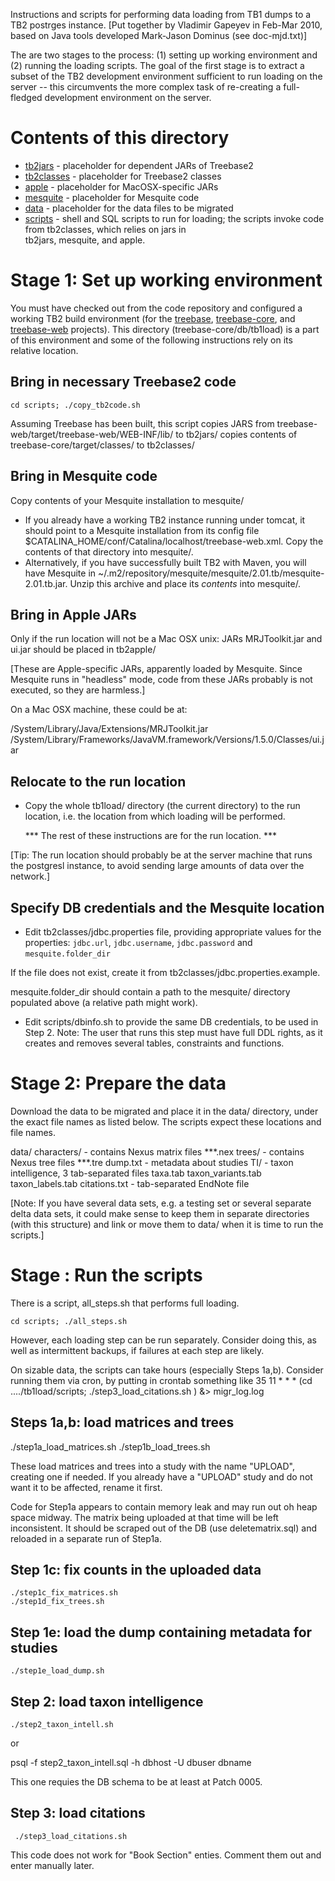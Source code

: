 Instructions and scripts for performing data loading from TB1 dumps to a TB2 postrges instance. 
[Put together by Vladimir Gapeyev in Feb-Mar 2010, based on Java tools developed Mark-Jason Dominus (see doc-mjd.txt)]

The are two stages to the process: (1) setting up working environment and (2) running the loading scripts. The goal of the 
first stage is to extract a subset of the TB2 development environment sufficient to run loading on the server -- this 
circumvents the more complex task of re-creating a full-fledged development environment on the server. 

Contents of this directory
==========================

- [tb2jars](tb2jars) - placeholder for dependent JARs of Treebase2
- [tb2classes](tb2classes) - placeholder for Treebase2 classes
- [apple](apple) - placeholder for MacOSX-specific JARs 
- [mesquite](mesquite) - placeholder for Mesquite code 
- [data](data) - placeholder for the data files to be migrated 
- [scripts](scripts) - shell and SQL scripts to run for loading; the scripts invoke code from tb2classes, which relies on jars in   
  tb2jars, mesquite, and apple.

Stage 1: Set up working environment
===================================

You must have checked out from the code repository and configured a working TB2 build environment (for the [treebase](../../../), 
[treebase-core](../../), and [treebase-web](../../treebase-web) projects). This directory (treebase-core/db/tb1load) is a part of 
this environment and some of the following instructions rely on its relative location.  

Bring in necessary Treebase2 code 
---------------------------------

    cd scripts; ./copy_tb2code.sh 

Assuming Treebase has been built, this script copies JARS from treebase-web/target/treebase-web/WEB-INF/lib/ to tb2jars/ copies contents 
of treebase-core/target/classes/ to tb2classes/

Bring in Mesquite code 
----------------------

Copy contents of your Mesquite installation to mesquite/

- If you already have a working TB2 instance running under tomcat, it should point to a Mesquite installation from its config 
  file $CATALINA_HOME/conf/Catalina/localhost/treebase-web.xml.  Copy the contents of that directory into mesquite/.  
- Alternatively, if you have successfully built TB2 with Maven, you will have Mesquite in 
  ~/.m2/repository/mesquite/mesquite/2.01.tb/mesquite-2.01.tb.jar. Unzip this archive and place its *contents* into mesquite/.

Bring in Apple JARs
-------------------

Only if the run location will not be a Mac OSX unix: JARs MRJToolkit.jar and ui.jar should be placed in tb2apple/

[These are Apple-specific JARs, apparently loaded by Mesquite.  Since Mesquite runs in "headless" mode, code from these JARs 
probably is not executed, so they are harmless.]

On a Mac OSX machine, these could be at: 

/System/Library/Java/Extensions/MRJToolkit.jar  /System/Library/Frameworks/JavaVM.framework/Versions/1.5.0/Classes/ui.jar 

Relocate to the run location 
----------------------------

*  Copy the whole tb1load/ directory (the current directory) to the run location, i.e. the location from which loading will be 
   performed.

   *** The rest of these instructions are for the run location. ***

[Tip: The run location should probably be at the server machine that runs the postgresl instance, to avoid sending large 
amounts of data over the network.]

Specify DB credentials and the Mesquite location
------------------------------------------------

*  Edit tb2classes/jdbc.properties file, providing appropriate values for the properties: 
  `jdbc.url`, `jdbc.username`, `jdbc.password` and `mesquite.folder_dir`

If the file does not exist, create it from tb2classes/jdbc.properties.example. 

mesquite.folder_dir should contain a path to the mesquite/ directory populated above (a relative path might work). 

*  Edit scripts/dbinfo.sh to provide the same DB credentials, to be used in Step 2. Note: The user that runs this step must have 
   full DDL rights, as it creates and removes several tables, constraints and functions. 

Stage 2: Prepare the data 
========================

Download the data to be migrated and place it in the data/ directory, under the exact file names as listed below. The scripts expect these locations and file names. 

  data/ 
    characters/            - contains Nexus matrix files  ***.nex 
    trees/                 - contains Nexus tree files ***.tre 
    dump.txt               - metadata about studies
    TI/                    - taxon intelligence, 3 tab-separated files
      taxa.tab 
      taxon_variants.tab 
      taxon_labels.tab 
    citations.txt           - tab-separated EndNote file

[Note: If you have several data sets, e.g. a testing set or several separate delta data sets, it could make sense to keep them in 
separate directories (with this structure) and link or move them to data/ when it is time to run the scripts.] 

Stage : Run the scripts
========================

There is a script, all_steps.sh that performs full loading. 

    cd scripts; ./all_steps.sh

However, each loading step can be run separately.  Consider doing this, as well as intermittent backups, if failures at each step 
are likely. 

On sizable data, the scripts can take hours (especially Steps 1a,b).  Consider running them via cron, by putting in crontab 
something like 
35 11 * * * (cd ..../tb1load/scripts; ./step3_load_citations.sh ) &> migr_log.log


Steps 1a,b: load matrices and trees
-----------------------------------
  ./step1a_load_matrices.sh
  ./step1b_load_trees.sh 

These load matrices and trees into a study with the name "UPLOAD", creating one if needed.  If you already have a "UPLOAD" study 
and do not want it to be affected, rename it first.

Code for Step1a appears to contain memory leak and may run out oh heap space midway.  The matrix being uploaded at that time will 
be left inconsistent.  It should be scraped out of the DB (use deletematrix.sql) and reloaded in a separate run of Step1a. 

Step 1c: fix counts in the uploaded data  
----------------------------------------

    ./step1c_fix_matrices.sh 
    ./step1d_fix_trees.sh 

Step 1e: load the dump containing metadata for studies 
------------------------------------------------------ 

    ./step1e_load_dump.sh 

Step 2: load taxon intelligence 
-------------------------------

    ./step2_taxon_intell.sh

or

   psql -f step2_taxon_intell.sql -h dbhost -U dbuser dbname 

This one requies the DB schema to be at least at Patch 0005.

Step 3: load citations
----------------------
 
     ./step3_load_citations.sh

This code does not work for "Book Section" enties.  Comment them out and enter manually later. 
